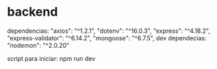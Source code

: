 # backend
dependencias:
    "axios": "^1.2.1",
    "dotenv": "^16.0.3",
    "express": "^4.18.2",
    "express-validator": "^6.14.2",
    "mongoose": "^6.7.5",
dev dependecias:
    "nodemon": "^2.0.20"

script para iniciar:
    npm run dev
